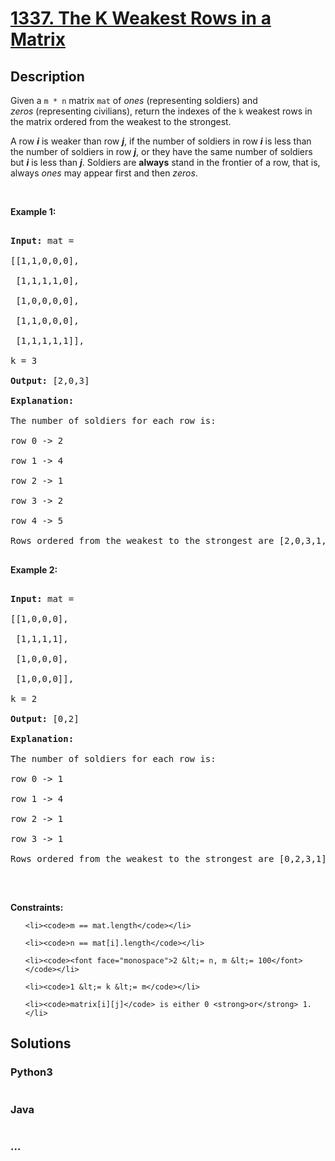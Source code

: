 # [1337. The K Weakest Rows in a Matrix](https://leetcode.com/problems/the-k-weakest-rows-in-a-matrix)

## Description
<p>Given a <code>m&nbsp;* n</code>&nbsp;matrix <code>mat</code> of <em>ones</em>&nbsp;(representing soldiers) and <em>zeros</em>&nbsp;(representing civilians), return the indexes of the <code>k</code> weakest rows in the matrix ordered from the weakest to the strongest.</p>



<p>A row <em><strong>i</strong></em> is weaker than row <em><strong>j</strong></em>, if the number of soldiers in row <em><strong>i</strong></em> is less than the number of soldiers in row <em><strong>j</strong></em>, or they have the same number of soldiers but <em><strong>i</strong></em> is less than <em><strong>j</strong></em>. Soldiers are <strong>always</strong> stand in the frontier of a row, that is, always <em>ones</em>&nbsp;may appear first and then <em>zeros</em>.</p>



<p>&nbsp;</p>

<p><strong>Example 1:</strong></p>



<pre>

<strong>Input:</strong> mat = 

[[1,1,0,0,0],

 [1,1,1,1,0],

 [1,0,0,0,0],

 [1,1,0,0,0],

 [1,1,1,1,1]], 

k = 3

<strong>Output:</strong> [2,0,3]

<strong>Explanation:</strong> 

The number of soldiers for each row is: 

row 0 -&gt; 2 

row 1 -&gt; 4 

row 2 -&gt; 1 

row 3 -&gt; 2 

row 4 -&gt; 5 

Rows ordered from the weakest to the strongest are [2,0,3,1,4]

</pre>



<p><strong>Example 2:</strong></p>



<pre>

<strong>Input:</strong> mat = 

[[1,0,0,0],

&nbsp;[1,1,1,1],

&nbsp;[1,0,0,0],

&nbsp;[1,0,0,0]], 

k = 2

<strong>Output:</strong> [0,2]

<strong>Explanation:</strong> 

The number of soldiers for each row is: 

row 0 -&gt; 1 

row 1 -&gt; 4 

row 2 -&gt; 1 

row 3 -&gt; 1 

Rows ordered from the weakest to the strongest are [0,2,3,1]

</pre>



<p>&nbsp;</p>

<p><strong>Constraints:</strong></p>



<ul>

	<li><code>m == mat.length</code></li>

	<li><code>n == mat[i].length</code></li>

	<li><code><font face="monospace">2 &lt;= n, m &lt;= 100</font></code></li>

	<li><code>1 &lt;= k &lt;= m</code></li>

	<li><code>matrix[i][j]</code> is either 0 <strong>or</strong> 1.</li>

</ul>


## Solutions


<!-- tabs:start -->

### **Python3**

```python

```

### **Java**

```java

```

### **...**
```

```

<!-- tabs:end -->